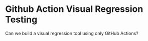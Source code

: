 # Github Action Visual Regression Testing

Can we build a visual regression tool using only GitHub Actions?
